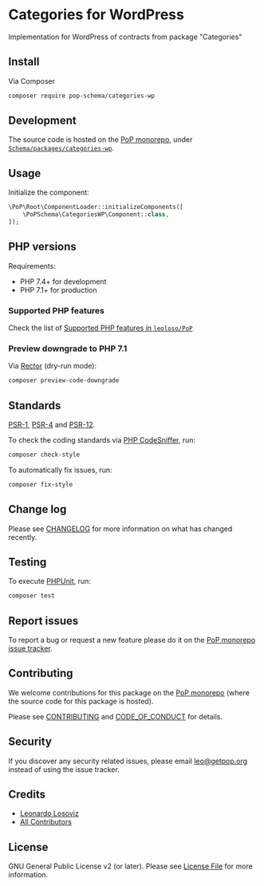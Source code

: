 # Categories for WordPress

<!--
[![Build Status][ico-travis]][link-travis]
[![Quality Score][ico-code-quality]][link-code-quality]
[![Software License][ico-license]](LICENSE.md)
[![Latest Version on Packagist][ico-version]][link-packagist]
[![Coverage Status][ico-scrutinizer]][link-scrutinizer]
[![Total Downloads][ico-downloads]][link-downloads]
-->

Implementation for WordPress of contracts from package "Categories"

## Install

Via Composer

``` bash
composer require pop-schema/categories-wp
```

## Development

The source code is hosted on the [PoP monorepo](https://github.com/leoloso/PoP), under [`Schema/packages/categories-wp`](https://github.com/leoloso/PoP/tree/master/layers/Schema/packages/categories-wp).

## Usage

Initialize the component:

``` php
\PoP\Root\ComponentLoader::initializeComponents([
    \PoPSchema\CategoriesWP\Component::class,
]);
```

## PHP versions

Requirements:

- PHP 7.4+ for development
- PHP 7.1+ for production

### Supported PHP features

Check the list of [Supported PHP features in `leoloso/PoP`](https://github.com/leoloso/PoP/#supported-php-features)

### Preview downgrade to PHP 7.1

Via [Rector](https://github.com/rectorphp/rector) (dry-run mode):

```bash
composer preview-code-downgrade
```

## Standards

[PSR-1](https://www.php-fig.org/psr/psr-1), [PSR-4](https://www.php-fig.org/psr/psr-4) and [PSR-12](https://www.php-fig.org/psr/psr-12).

To check the coding standards via [PHP CodeSniffer](https://github.com/squizlabs/PHP_CodeSniffer), run:

``` bash
composer check-style
```

To automatically fix issues, run:

``` bash
composer fix-style
```

## Change log

Please see [CHANGELOG](CHANGELOG.md) for more information on what has changed recently.

## Testing

To execute [PHPUnit](https://phpunit.de/), run:

``` bash
composer test
```

## Report issues

To report a bug or request a new feature please do it on the [PoP monorepo issue tracker](https://github.com/leoloso/PoP/issues).

## Contributing

We welcome contributions for this package on the [PoP monorepo](https://github.com/leoloso/PoP) (where the source code for this package is hosted).

Please see [CONTRIBUTING](CONTRIBUTING.md) and [CODE_OF_CONDUCT](CODE_OF_CONDUCT.md) for details.

## Security

If you discover any security related issues, please email leo@getpop.org instead of using the issue tracker.

## Credits

- [Leonardo Losoviz][link-author]
- [All Contributors][link-contributors]

## License

GNU General Public License v2 (or later). Please see [License File](LICENSE.md) for more information.

[ico-version]: https://img.shields.io/packagist/v/pop-schema/categories-wp.svg?style=flat-square
[ico-license]: https://img.shields.io/badge/license-MIT-brightgreen.svg?style=flat-square
[ico-travis]: https://img.shields.io/travis/pop-schema/categories-wp/master.svg?style=flat-square
[ico-scrutinizer]: https://img.shields.io/scrutinizer/coverage/g/pop-schema/categories-wp.svg?style=flat-square
[ico-code-quality]: https://img.shields.io/scrutinizer/g/pop-schema/categories-wp.svg?style=flat-square
[ico-downloads]: https://img.shields.io/packagist/dt/pop-schema/categories-wp.svg?style=flat-square

[link-packagist]: https://packagist.org/packages/pop-schema/categories-wp
[link-travis]: https://travis-ci.org/pop-schema/categories-wp
[link-scrutinizer]: https://scrutinizer-ci.com/g/pop-schema/categories-wp/code-structure
[link-code-quality]: https://scrutinizer-ci.com/g/pop-schema/categories-wp
[link-downloads]: https://packagist.org/packages/pop-schema/categories-wp
[link-author]: https://github.com/leoloso
[link-contributors]: ../../../../../../contributors
